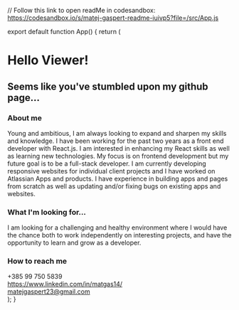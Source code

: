 
// Follow this link to open readMe in codesandbox: https://codesandbox.io/s/matej-gaspert-readme-iuivp5?file=/src/App.js

export default function App() {
  return (
    <div className="app">
      <div className="container">
        <h1>Hello Viewer!</h1>
        <h2>Seems like you've stumbled upon my github page...</h2>
      </div>
      <div className="container-reverse">
        <h3>About me</h3>
        <span className="info-text">
          Young and ambitious, I am always looking to expand and sharpen my
          skills and knowledge. I have been working for the past two years as a
          front end developer with React.js. I am interested in enhancing my
          React skills as well as learning new technologies. My focus is on
          frontend development but my future goal is to be a full-stack
          developer.
        </span>
        <span className="info-text">
          I am currently developing responsive websites for individual client
          projects and I have worked on Atlassian Apps and products. I have
          experience in building apps and pages from scratch as well as updating
          and/or fixing bugs on existing apps and websites.
        </span>
      </div>
      <div className="container">
        <h3>What I'm looking for...</h3>
        <span className="info-text">
          I am looking for a challenging and healthy environment where I would
          have the chance both to work independently on interesting projects,
          and have the opportunity to learn and grow as a developer.
        </span>
      </div>
      <div className="container-reverse">
        <h3>How to reach me</h3>
        <div className="contact">
          <div className="contact-item">
            +385 99 750 5839
          </div>
          <div className="contact-item">
            <a href="https://www.linkedin.com/in/matgas14/">
              https://www.linkedin.com/in/matgas14/
            </a>
          </div>
          <div className="contact-item">
            matejgaspert23@gmail.com
          </div>
        </div>
      </div>
    </div>
  );
}
